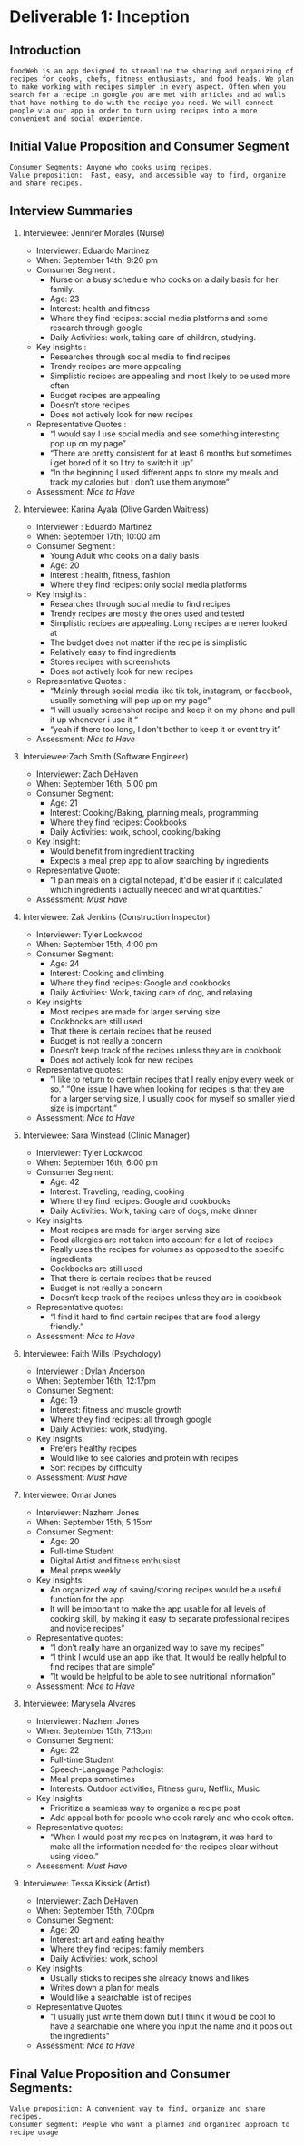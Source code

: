 # Deliverable 1: Inception

## Introduction

    foodWeb is an app designed to streamline the sharing and organizing of recipes for cooks, chefs, fitness enthusiasts, and food heads. We plan to make working with recipes simpler in every aspect. Often when you search for a recipe in google you are met with articles and ad walls that have nothing to do with the recipe you need. We will connect people via our app in order to turn using recipes into a more convenient and social experience.

## Initial Value Proposition and Consumer Segment

    Consumer Segments: Anyone who cooks using recipes. 
	Value proposition:  Fast, easy, and accessible way to find, organize and share recipes.

## Interview Summaries

1. Interviewee: Jennifer Morales (Nurse)
    - Interviewer: Eduardo Martinez
    - When: September 14th; 9:20 pm 
    - Consumer Segment :
        - Nurse on a busy schedule who cooks on a daily basis for her family.
        - Age: 23
        - Interest: health and fitness
        - Where they find recipes: social media platforms and some research through google 
        - Daily Activities: work, taking care of children, studying. 
    - Key Insights : 
        - Researches through social media to find recipes
        - Trendy recipes are more appealing
        - Simplistic recipes are appealing and most likely to be used more often
        - Budget recipes are appealing
        - Doesn’t store recipes 
        - Does not actively look for new recipes
    - Representative Quotes :
        - “I would say I use social media and see something interesting pop up on my page”
        - “There are pretty consistent for at least 6 months but sometimes i get bored of it so I try to switch it up”
        - “In the beginning I used different apps to store my meals and track my calories but I don’t use them anymore”
    - Assessment: *Nice to Have*

2. Interviewee: Karina Ayala (Olive Garden Waitress)
    - Interviewer : Eduardo Martinez
    - When: September 17th; 10:00 am 
    - Consumer Segment :
        - Young Adult who cooks on a daily basis 
        - Age: 20
        - Interest : health, fitness, fashion
        - Where they find recipes: only social media platforms
    - Key Insights : 
        - Researches through social media to find recipes
        - Trendy recipes are mostly the ones used and tested 
        - Simplistic recipes are appealing. Long recipes are never looked at 
        - The budget does not matter if the recipe is simplistic 
        - Relatively easy to find ingredients 
        - Stores recipes with screenshots 
        - Does not actively look for new recipes
    - Representative Quotes :
        - “Mainly through social media like tik tok, instagram, or facebook, usually something will pop up on my page”
        - “I will usually screenshot recipe and keep it on my phone and pull it up whenever i use it “
        - “yeah if there too long, I don't bother to keep it or event try it”
    - Assessment: *Nice to Have*

3. Interviewee:Zach Smith (Software Engineer)
    - Interviewer: Zach DeHaven
    - When: September 16th; 5:00 pm
    - Consumer Segment: 
        - Age: 21
        - Interest: Cooking/Baking, planning meals, programming
        - Where they find recipes: Cookbooks
        - Daily Activities: work, school, cooking/baking
    - Key Insight:
        - Would benefit from ingredient tracking
        - Expects a meal prep app to allow searching by ingredients
    - Representative Quote:
        - "I plan meals on a digital notepad, it'd be easier if it calculated which ingredients i actually needed and what quantities."
    - Assessment: *Must Have*

4. Interviewee: Zak Jenkins (Construction Inspector)
    - Interviewer: Tyler Lockwood
    - When: September 15th; 4:00 pm 
    - Consumer Segment:
        - Age: 24
        - Interest: Cooking and climbing
        - Where they find recipes: Google and cookbooks
        - Daily Activities: Work, taking care of dog, and relaxing 
    - Key insights: 
        - Most recipes are made for larger serving size
        - Cookbooks are still used
        - That there is certain recipes that be reused
        - Budget is not really a concern
        - Doesn’t keep track of the recipes unless they are in cookbook 
        - Does not actively look for new recipes
    - Representative quotes: 
        - ”I like to return to certain recipes that I really enjoy every week or so.” “One issue I have when looking for recipes is that they are for a larger serving size, I usually cook for myself so smaller yield size is important.”
    - Assessment: *Nice to Have*

5. Interviewee: Sara Winstead (Clinic Manager)
    - Interviewer: Tyler Lockwood
    - When: September 16th; 6:00 pm 
    - Consumer Segment:
        - Age: 42
        - Interest: Traveling, reading, cooking
        - Where they find recipes: Google and cookbooks
        - Daily Activities: Work, taking care of dogs, make dinner
    - Key insights: 
        - Most recipes are made for larger serving size
        - Food allergies are not taken into account for a lot of recipes
        - Really uses the recipes for volumes as opposed to the specific ingredients
        - Cookbooks are still used
        - That there is certain recipes that be reused
        - Budget is not really a concern
        - Doesn’t keep track of the recipes unless they are in cookbook 
    - Representative quotes: 
        - “I find it hard to find certain recipes that are food allergy friendly.”
    - Assessment: *Nice to Have*

6. Interviewee: Faith Wills (Psychology)
    - Interviewer : Dylan Anderson
    - When: September 16th; 12:17pm 
    - Consumer Segment:
        - Age: 19
        - Interest: fitness and muscle growth
        - Where they find recipes: all through google 
        - Daily Activities: work, studying. 
    - Key Insights: 
        - Prefers healthy recipes 
        - Would like to see calories and protein with recipes
        - Sort recipes by difficulty
    - Assessment: *Must Have*

7. Interviewee: Omar Jones
    - Interviewer: Nazhem Jones
    - When: September 15th; 5:15pm
    - Consumer Segment:
        - Age: 20
        - Full-time Student
        - Digital Artist and fitness enthusiast
        - Meal preps weekly
    - Key Insights:
        - An organized way of saving/storing recipes would be a useful function for the app
        - It will be important to make the app usable for all levels of cooking skill, by making it easy to separate professional recipes and novice recipes”
    - Representative quotes:
        - “I don’t really have an organized way to save my recipes”
        - “I think I would use an app like that, It would be really helpful to find recipes that are simple”
        - ”It would be helpful to be able to see nutritional information”
    - Assessment: *Nice to Have* 

8. Interviewee: Marysela Alvares
    - Interviewer: Nazhem Jones
    - When: September 15th; 7:13pm
    - Consumer Segment:
        - Age: 22
        - Full-time Student
        - Speech-Language Pathologist
        - Meal preps sometimes
        - Interests: Outdoor activities, Fitness guru, Netflix, Music
    - Key Insights:
        - Prioritize a seamless way to organize a recipe post
        - Add appeal both for people who cook rarely and who cook often.
    - Representative quotes:
        - “When I would post my recipes on Instagram,  it was hard to make all the information needed for the recipes clear without using video.”
    - Assessment: *Must Have*

9. Interviewee: Tessa Kissick (Artist)
    - Interviewer: Zach DeHaven
    - When: September 15th; 7:00pm
    - Consumer Segment:
        - Age: 20
        - Interest: art and eating healthy
        - Where they find recipes: family members
        - Daily Activities: work, school
    - Key Insights:
        - Usually sticks to recipes she already knows and likes
        - Writes down a plan for meals
        - Would like a searchable list of recipes
    - Representative Quotes:
        - "I usually just write them down but I think it would be cool to have a searchable one where you input the name and it pops out the ingredients"
    - Assessment: *Nice to Have*

## Final Value Proposition and Consumer Segments:
    Value proposition: A convenient way to find, organize and share recipes.
    Consumer segment: People who want a planned and organized approach to recipe usage

	

